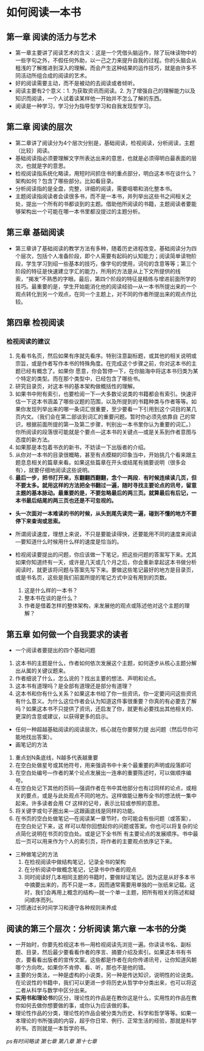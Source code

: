 # 如何阅读一本书
## 第一章 阅读的活力与艺术
- 第一章主要讲了阅读艺术的含义：这是一个凭借头脑运作，除了玩味读物中的一些字句之外，不假任何外助，以一己之力来提升自我的过程。你的头脑会从粗浅的了解推进到深入的理解。而会产生这种结果的运作技巧，就是由许多不同活动所组合成的阅读的艺术。
- 好的阅读需要主动，而不是被动的去阅读或者倾听。
- 阅读主要有2个意义：1. 为获取资讯而阅读。2. 为了增强自己的理解能力以及知识而阅读，一个人试着读某样他一开始并不怎么了解的东西。
- 阅读是一种学习，学习分为指导型学习和自我发现型学习。

## 第二章 阅读的层次
- 第二章讲了阅读分为4个层次分别是，基础阅读，检视阅读，分析阅读，主题（比较）阅读。
- 基础阅读指必须要理解文字所表达出来的意思，也就是必须得明白最表面的层次，也就是字的意思。
- 检视阅读指系统化略读，用短时间抓住书的重点部分，明白这本书在谈什么？架构如何？包含了哪些部分。比如看目录。
- 分析阅读指的是全盘，完整，详细的阅读，需要咀嚼和消化整本书。
- 主题阅读指阅读者会读很多书，而不是一本书，并列举出这些书之间相关之处，提出一个所有的书都谈到的主题。借助他所阅读的书籍，主题阅读者要能够架构出一个可能在哪一本书里都没提过的主题分析。

## 第三章 基础阅读
- 第三章讲了基础阅读的教学方法有多种，随着历史进程改变。基础阅读分为四个层次，包括个人准备阶段，即个人需要有起码的认知能力；阅读简单读物阶段，学生学习到绍一些基本的技巧，像字句的使用，词句的含意等等；第三个阶段的特征是快速建立字汇的能力，所用的方法是从上下文所提供的线索，“揭发”不熟悉的字眼。最后，第四个阶段的特征是精练与增进前面所学的技巧。最重要的是，学生开始能消化他的阅读经验—从一本书所提出来的一个观点转化到另一个观点，在同一个主题上，对不同的作者所提出来的观点作比较。

## 第四章 检视阅读
### 检视阅读的建议
1. 先看书名页，然后如果有序就先看序。特别注意副标题，或其他的相关说明或宗旨，或是作者写作本书的特殊角度。在完成这个步骤之前，你对这本书的主题已经有概念了。如果你
愿意，你会暂停一下，在你脑海中将这本书归类为某个特定的类型。而在那个类型中，已经包含了哪些书。
2. 研究目录页，对这本书的基本架构做概括性的理解。
3. 如果书中附有索引，也要检阅一下—大多数论说类的书籍都会有索引。快速评估一下这本书涵盖了哪些议题的范围，以及所提到的书籍种类与作者等等。如果你发现列举出来的哪一条词汇很重要，至少要看一下引用到这个词目的某几页内文。（我们会在第二部谈到词汇的重要问题。暂时你必须先依靠自
己的常识，根据前面所提的第一及第二步骤，判别出一本书里你认为重要的词汇。）你所阅读的段落很可能就是个要点—这本书的关键点—或是关系到作者意图与态度的新方法。
4. 如果那是本包着书衣的新书，不妨读一下出版者的介绍。
5. 从你对一本书的目录很概略，甚至有点模糊的印象当中，开始挑几个看来跟主题息息相关的篇章来看。如果这些篇章在开头或结尾有摘要说明（很多会有），就要仔细地阅读这些说明。
6. **最后一步，把书打开来，东翻翻西翻翻，念个一两段．有时候连续读几页，但不要太多。就用这样的方法把全书翻过一遍，随时寻找主要论点的讯号，留意主题的基本脉动。最重要的是，不要忽略最后的两三页。就算最后有后记，一本书最后结尾的两三页也还是不可忽视的。**

- **头一次面对一本难读的书的时候，从头到尾先读完一遍，碰到不懂的地方不要停下来查询或思索。**
- 所谓阅读速度，理想上来说，不只是要能读得快，还要能用不同的速度来阅读—要知道什么时候用什么样的速度是恰当的。

- 检视阅读要提出的问题，你应该做一下笔记，把这些问题的答案写下来。尤其如果你知道终有一天，或许是几天或几个月之后，你会重新拿起这本书做分析阅读时，就更该将问题与答案先写下来。要做这些笔记最好的地方是目录页，或是书名页，这些是我们前面所提的笔记方式中没有用到的页数。
    1. 这是什么样的一本书？
    2. 整本书在谈的是什么？ 
    3. 作者是借着怎样的整体架构，来发展他的观点或陈述他对这个主题的理解？


## 第五章 如何做一个自我要求的读者
- 一个阅读者要提出的四个基础问题
 1. 这本书的主题是什么，作者如何依次发展这个主题，如何逐步从核心主题分解出从属的关键议题来。
 2. 作者细说了什么，怎么说的？找出主要的想法、声明和论点。
 3. 这本书有道理吗？是全部有道理还是部分有道理？
 4. 这本书和你有什么关系？如果这本书给了你一些资讯，你一定要问问这些资讯有什么意义。为什么这位作者会认为知道这件事很重要？你真的有必要去了解吗？如果这本书不只提供了资讯，还启发了你，就更有必要找出其他相关的、更深的含意或建议，以获得更多的启示。

- 任何一种超越基础阅读的阅读层次，核心就在你要努力提
出问题（然后尽你可能地找出答案）。
- 画笔记的方法
 1. 重点划N条底线，N越多代表越重要
 2. 在空白处做星号或其他符号，用来强调书中十来个最重要的声明或段落即可
 3. 在空白处编号—作者的某个论点发展出一连串的重要陈述时，可以做顺序编号。
 4. 在空白处记下其他的页码—强调作者在书中其他部分也有过同样的论点，或相关的要点，或是与此处观点不同的地方。这样做能让散布全书的想法统一集中起来。许多读者会用 Cf 这样的记号，表示比较或参照的意思。
 5. 将关键字或句子圈出来—这跟画底线是同样的功能。
 6. 在书页的空白处做笔记—在阅读某一章节时，你可能会有些问题（或答案），在空白处记下来，这
样可以帮你回想起你的问题或答案。你也可以将复杂的论点简化说明在书页的空白处。或是记下全书所
有主要论点的发展顺序。书中最后一页可以用来作为个人的索引页，将作者的主要观点依序记下来。
- 三种做笔记的方法
    1. 在检视阅读中做结构笔记，记录全书的架构
    2. 在分析阅读中做概念笔记，记录书中作者的观点
    3. 同时阅读好几本相同主题的书籍时，要做辩证笔记。因为这是从好多本书中摘要出来的，而不只是一本，因而通常需要用单独的一张纸来记载。这时，我们会再用上概念的结构—就一个单一主题，把所有相关的陈述和疑问顺序而列。
- 习惯通过长时间学习和遵守各种规则来养成

## 阅读的第三个层次：分析阅读 第六章 一本书的分类
- 一开始时，你要先检视这本书—用检视阅读先浏览一遍。你读读书名、副标题、目录，然后最少要看看作者的序言、摘要介绍及索引。如果这本书有书衣，要看看出版者的宣传文案。这些都是作者在向你传递讯号，让你知道风朝哪个方向吹。如果你不肯停、看、听，那也不是他的错。
- 主要的分类法，一种是虚构的小说类，另一种是传达知识，说明性的论说类。在论说性的书籍中，我们可以更进一步将历史从哲学中分类出来，也可以将这二者从科学与数学中区分出来。
- **实用书和理论书**的区分，理论性的作品是在教你这是什么，实用性的作品在教你如何去做你想要做的事，或你认为应该做的事。
- 理论性作品的分类，理论性的作品会被分类为历史、科学和哲学等等。如果一本理论的书所强调的内容，超乎你日常、例行、正常生活的经验，那就是科学的书。否则就是一本哲学的书。

*ps有时间略读 第七章 第八章 第十七章* 
